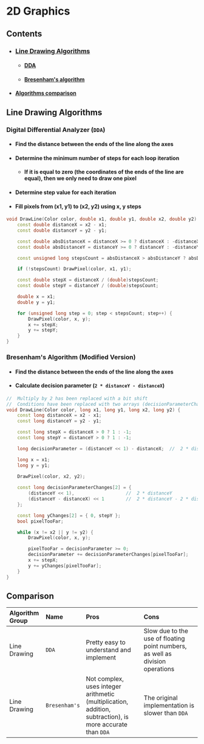 #	2D Graphics

##	Contents
*	###	[Line Drawing Algorithms](#line-drawing-algorithms-1)
	+	####	[DDA](#digital-differential-analyzer-dda)
	+	####	[Bresenham\'s algorithm](#bresenhams-algorithm-modified-version)
*	####	[Algorithms comparison](#comparison-1)

##	Line Drawing Algorithms
###	Digital Differential Analyzer (`DDA`)
*	####	Find the distance between the ends of the line along the axes
*	####	Determine the minimum number of steps for each loop iteration
	+	####	If it is equal to zero (the coordinates of the ends of the line are equal), then we only need to draw one pixel
*	####	Determine step value for each iteration
*	####	Fill pixels from (x1, y1) to (x2, y2) using x, y steps
```cpp
void DrawLine(Color color, double x1, double y1, double x2, double y2) {
	const double distanceX = x2 - x1;
	const double distanceY = y2 - y1;

	const double absDistanceX = distanceX >= 0 ? distanceX : -distanceX;
	const double absDistanceY = distanceY >= 0 ? distanceY : -distanceY;

	const unsigned long stepsCount = absDistanceX > absDistanceY ? absDistanceX : absDistanceY;

	if (!stepsCount) DrawPixel(color, x1, y1);

	const double stepX = distanceX / (double)stepsCount;
	const double stepY = distanceY / (double)stepsCount;

	double x = x1;
	double y = y1;

	for (unsigned long step = 0; step < stepsCount; step++) {
		DrawPixel(color, x, y);
		x += stepX;
		y += stepY;
	}
}
```

###	Bresenham\'s Algorithm (Modified Version)
*	####	Find the distance between the ends of the line along the axes
*	####	Calculate decision parameter (`2 * distanceY - distanceX`)
```cpp
//	Multiply by 2 has been replaced with a bit shift
//	Conditions have been replaced with two arrays (decisionParameterChanges, yChanges)
void DrawLine(Color color, long x1, long y1, long x2, long y2) {
	const long distanceX = x2 - x1;
	const long distanceY = y2 - y1;

	const long stepX = distanceX > 0 ? 1 : -1;
	const long stepY = distanceY > 0 ? 1 : -1;

	long decisionParameter = (distanceY << 1) - distanceX;	//	2 * distanceY - distanceX

	long x = x1;
	long y = y1;
	
	DrawPixel(color, x2, y2);

	const long decisionParameterChanges[2] = {
		(distanceY << 1),					//	2 * distanceY
		(distanceY - distanceX) << 1		//	2 * distanceY - 2 * distanceX
	};

	const long yChanges[2] = { 0, stepY };
	bool pixelTooFar;

	while (x != x2 || y != y2) {
		DrawPixel(color, x, y);

		pixelTooFar = decisionParameter >= 0;
		decisionParameter += decisionParameterChanges[pixelTooFar];
		x += stepX;
		y += yChanges[pixelTooFar];
	}
}
```

##	Comparison
| Algorithm Group | Name                     | Pros                  | Cons                |
| :-------------- | :----------------------- | :-------------------- | :------------------ |
| Line Drawing    | `DDA`                    | Pretty easy to understand and implement | Slow due to the use of floating point numbers, as well as division operations |
| Line Drawing    | `Bresenham's`            | Not complex, uses integer arithmetic (multiplication, addition, subtraction), is more accurate than `DDA` | The original implementation is slower than `DDA` |
